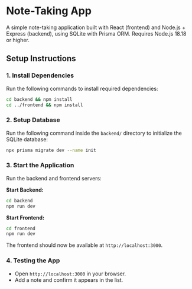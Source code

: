 # Note-Taking App

A simple note-taking application built with React (frontend) and Node.js + Express (backend), using SQLite with Prisma ORM.  Requires Node.js 18.18 or higher.

## Setup Instructions

### 1. Install Dependencies
Run the following commands to install required dependencies:
```sh
cd backend && npm install
cd ../frontend && npm install
```

### 2. Setup Database
Run the following command inside the `backend/` directory to initialize the SQLite database:
```sh
npx prisma migrate dev --name init
```

### 3. Start the Application
Run the backend and frontend servers:

**Start Backend:**
```sh
cd backend
npm run dev
```

**Start Frontend:**
```sh
cd frontend
npm run dev
```

The frontend should now be available at `http://localhost:3000`.


### 4. Testing the App
- Open `http://localhost:3000` in your browser.
- Add a note and confirm it appears in the list.

